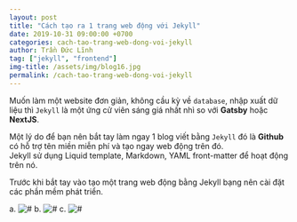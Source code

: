 ```yaml
---
layout: post
title: "Cách tạo ra 1 trang web động với Jekyll"
date: 2019-10-31 09:00:00 +0700
categories: cach-tao-trang-web-dong-voi-jekyll
author: Trần Đức Lĩnh
tag: ["jekyll", "frontend"]
img-title: /assets/img/blog16.jpg
permalink: /cach-tao-trang-web-dong-voi-jekyll
---
```

Muốn làm một website đơn giản, không cầu kỳ về `database`, nhập xuất dữ liệu thì `Jekyll` là một ứng cử viên sáng giá nhất nhì so với **Gatsby** hoặc **NextJS**.

Một lý do để bạn nên bắt tay làm ngay 1 blog viết bằng `Jekyll` đó là **Github** có hỗ trợ tên miền miễn phí và tạo ngay web động trên đó.<br/>
Jekyll sử dụng Liquid template, Markdown, YAML front-matter để hoạt động trên nó.

Trước khi bắt tay vào tạo một trang web động bằng Jekyll bạng nên cài đặt các phần mềm phát triển.

a. ![#](Git)
b. ![#](Ruby)
c. ![#](Bundler)